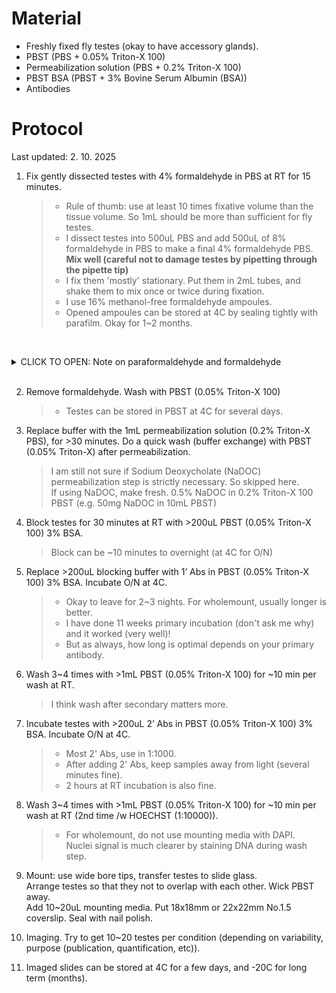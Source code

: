 # Material 
- Freshly fixed fly testes (okay to have accessory glands). 
- PBST (PBS + 0.05% Triton-X 100)
- Permeabilization solution (PBS + 0.2% Triton-X 100)
- PBST BSA (PBST + 3% Bovine Serum Albumin (BSA))
- Antibodies
 
# Protocol 

Last updated: 2. 10. 2025

<!--![Tubules before fixation](https://github.com/jongminkmg/Storage/blob/main/Pre-fix_tubules.jpg?raw=true "Tubules before fixation")
<br> before fixation-->

1. Fix gently dissected testes with 4% formaldehyde in PBS at RT for 15 minutes. 
    > - Rule of thumb: use at least 10 times fixative volume than the tissue volume. So 1mL should be more than sufficient for fly testes. <br>
    > - I dissect testes into 500uL PBS and add 500uL of 8% formaldehyde in PBS to make a final 4% formaldehyde PBS. <br>
        **Mix well (careful not to damage testes by pipetting through the pipette tip)**<br>
    > - I fix them 'mostly' stationary. Put them in 2mL tubes, and shake them to mix once or twice during fixation. <br>
    > - I use 16% methanol-free formaldehyde ampoules. <br>
    > - Opened ampoules can be stored at 4C by sealing tightly with parafilm. Okay for 1~2 months.<br>
    
<br><details>
<summary>CLICK TO OPEN: Note on paraformaldehyde and formaldehyde</summary>

    1) Paraformaldehyde is a polymer form (powder) of formaldehyde. 
       You cannot fix samples with paraformaldehyde, 
       so don't write in your method section that you fixed with paraformaldehyde.

    2) Once you open 16% formaldehyde ampoule, formaldehyde polymerizes. 
       So, the effective concentration of active moiety decreases over time. 
       Empirically, it did not matter to keep opened formaldehyde at 4C for up to 1~2 months. 

</details><br>

2. Remove formaldehyde. Wash with PBST (0.05% Triton-X 100)
    > - Testes can be stored in PBST at 4C for several days. <br>

3. Replace buffer with the 1mL permeabilization solution (0.2% Triton-X PBS), for >30 minutes. Do a quick wash (buffer exchange) with PBST (0.05% Triton-X) after permeabilization.
    > I am still not sure if Sodium Deoxycholate (NaDOC) permeabilization step is strictly necessary. So skipped here.<br>
    > If using NaDOC, make fresh. 0.5% NaDOC in 0.2% Triton-X 100 PBST (e.g. 50mg NaDOC in 10mL PBST)

4. Block testes for 30 minutes at RT with >200uL PBST (0.05% Triton-X 100) 3% BSA. 
    > Block can be ~10 minutes to overnight (at 4C for O/N)

5. Replace >200uL blocking buffer with 1’ Abs in PBST (0.05% Triton-X 100) 3% BSA. Incubate O/N at 4C.
    > - Okay to leave for 2~3 nights. For wholemount, usually longer is better.
    > - I have done 11 weeks primary incubation (don't ask me why) and it worked (very well)!
    > - But as always, how long is optimal depends on your primary antibody. 

6. Wash 3~4 times with >1mL PBST (0.05% Triton-X 100) for ~10 min per wash at RT.
    > I think wash after secondary matters more. 

7. Incubate testes with >200uL 2’ Abs in PBST (0.05% Triton-X 100) 3% BSA. Incubate O/N at 4C.
   > - Most 2' Abs, use in 1:1000.<br>
   > - After adding 2' Abs, keep samples away from light (several minutes fine).<br>
   > - 2 hours at RT incubation is also fine. 

8. Wash 3~4 times with >1mL PBST (0.05% Triton-X 100) for ~10 min per wash at RT (2nd time /w HOECHST (1:10000)).
    > - For wholemount, do not use mounting media with DAPI. <br> Nuclei signal is much clearer by staining DNA during wash step. 

9. Mount: use wide bore tips, transfer testes to slide glass.<br> Arrange testes so that they not to overlap with each other. Wick PBST away. 
<br> Add 10~20uL mounting media. Put 18x18mm or 22x22mm No.1.5 coverslip. Seal with nail polish. 

10. Imaging. Try to get 10~20 testes per condition (depending on variability, purpose (publication, quantification, etc)).

11. Imaged slides can be stored at 4C for a few days, and -20C for long term (months).
